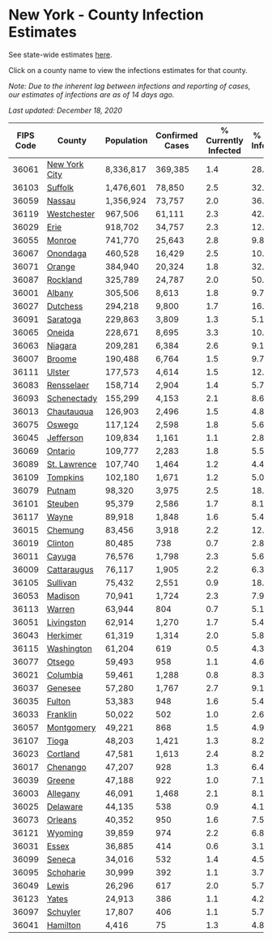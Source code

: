 # New York - County Infection Estimates

See state-wide estimates [here](/infections/us-ny).

Click on a county name to view the infections estimates for that county.

*Note: Due to the inherent lag between infections and reporting of cases, our estimates of infections are as of 14 days ago.*

*Last updated: December 18, 2020*

|   FIPS Code |                         County |   Population |   Confirmed Cases |   % Currently Infected |   % Total Infected |
|-------------|--------------------------------|--------------|-------------------|------------------------|--------------------|
|       36061 | [New York City](new-york-city) |    8,336,817 |           369,385 |                    1.4 |               28.5 |
|       36103 |             [Suffolk](suffolk) |    1,476,601 |            78,850 |                    2.5 |               32.8 |
|       36059 |               [Nassau](nassau) |    1,356,924 |            73,757 |                    2.0 |               36.4 |
|       36119 |     [Westchester](westchester) |      967,506 |            61,111 |                    2.3 |               42.2 |
|       36029 |                   [Erie](erie) |      918,702 |            34,757 |                    2.3 |               12.3 |
|       36055 |               [Monroe](monroe) |      741,770 |            25,643 |                    2.8 |                9.8 |
|       36067 |           [Onondaga](onondaga) |      460,528 |            16,429 |                    2.5 |               10.2 |
|       36071 |               [Orange](orange) |      384,940 |            20,324 |                    1.8 |               32.1 |
|       36087 |           [Rockland](rockland) |      325,789 |            24,787 |                    2.0 |               50.1 |
|       36001 |               [Albany](albany) |      305,506 |             8,613 |                    1.8 |                9.7 |
|       36027 |           [Dutchess](dutchess) |      294,218 |             9,800 |                    1.7 |               16.7 |
|       36091 |           [Saratoga](saratoga) |      229,863 |             3,809 |                    1.3 |                5.1 |
|       36065 |               [Oneida](oneida) |      228,671 |             8,695 |                    3.3 |               10.6 |
|       36063 |             [Niagara](niagara) |      209,281 |             6,384 |                    2.6 |                9.1 |
|       36007 |               [Broome](broome) |      190,488 |             6,764 |                    1.5 |                9.7 |
|       36111 |               [Ulster](ulster) |      177,573 |             4,614 |                    1.5 |               12.2 |
|       36083 |       [Rensselaer](rensselaer) |      158,714 |             2,904 |                    1.4 |                5.7 |
|       36093 |     [Schenectady](schenectady) |      155,299 |             4,153 |                    2.1 |                8.6 |
|       36013 |       [Chautauqua](chautauqua) |      126,903 |             2,496 |                    1.5 |                4.8 |
|       36075 |               [Oswego](oswego) |      117,124 |             2,598 |                    1.8 |                5.6 |
|       36045 |         [Jefferson](jefferson) |      109,834 |             1,161 |                    1.1 |                2.8 |
|       36069 |             [Ontario](ontario) |      109,777 |             2,283 |                    1.8 |                5.5 |
|       36089 |   [St. Lawrence](st.-lawrence) |      107,740 |             1,464 |                    1.2 |                4.4 |
|       36109 |           [Tompkins](tompkins) |      102,180 |             1,671 |                    1.2 |                5.0 |
|       36079 |               [Putnam](putnam) |       98,320 |             3,975 |                    2.5 |               18.0 |
|       36101 |             [Steuben](steuben) |       95,379 |             2,586 |                    1.7 |                8.1 |
|       36117 |                 [Wayne](wayne) |       89,918 |             1,848 |                    1.6 |                5.4 |
|       36015 |             [Chemung](chemung) |       83,456 |             3,918 |                    2.2 |               12.0 |
|       36019 |             [Clinton](clinton) |       80,485 |               738 |                    0.7 |                2.8 |
|       36011 |               [Cayuga](cayuga) |       76,576 |             1,798 |                    2.3 |                5.6 |
|       36009 |     [Cattaraugus](cattaraugus) |       76,117 |             1,905 |                    2.2 |                6.3 |
|       36105 |           [Sullivan](sullivan) |       75,432 |             2,551 |                    0.9 |               18.0 |
|       36053 |             [Madison](madison) |       70,941 |             1,724 |                    2.3 |                7.9 |
|       36113 |               [Warren](warren) |       63,944 |               804 |                    0.7 |                5.1 |
|       36051 |       [Livingston](livingston) |       62,914 |             1,270 |                    1.7 |                5.4 |
|       36043 |           [Herkimer](herkimer) |       61,319 |             1,314 |                    2.0 |                5.8 |
|       36115 |       [Washington](washington) |       61,204 |               619 |                    0.5 |                4.3 |
|       36077 |               [Otsego](otsego) |       59,493 |               958 |                    1.1 |                4.6 |
|       36021 |           [Columbia](columbia) |       59,461 |             1,288 |                    0.8 |                8.3 |
|       36037 |             [Genesee](genesee) |       57,280 |             1,767 |                    2.7 |                9.1 |
|       36035 |               [Fulton](fulton) |       53,383 |               948 |                    1.6 |                5.4 |
|       36033 |           [Franklin](franklin) |       50,022 |               502 |                    1.0 |                2.6 |
|       36057 |       [Montgomery](montgomery) |       49,221 |               868 |                    1.5 |                4.9 |
|       36107 |                 [Tioga](tioga) |       48,203 |             1,421 |                    1.3 |                8.2 |
|       36023 |           [Cortland](cortland) |       47,581 |             1,613 |                    2.4 |                8.2 |
|       36017 |           [Chenango](chenango) |       47,207 |               928 |                    1.3 |                6.4 |
|       36039 |               [Greene](greene) |       47,188 |               922 |                    1.0 |                7.1 |
|       36003 |           [Allegany](allegany) |       46,091 |             1,468 |                    2.1 |                8.1 |
|       36025 |           [Delaware](delaware) |       44,135 |               538 |                    0.9 |                4.1 |
|       36073 |             [Orleans](orleans) |       40,352 |               950 |                    1.6 |                7.5 |
|       36121 |             [Wyoming](wyoming) |       39,859 |               974 |                    2.2 |                6.8 |
|       36031 |                 [Essex](essex) |       36,885 |               414 |                    0.6 |                3.1 |
|       36099 |               [Seneca](seneca) |       34,016 |               532 |                    1.4 |                4.5 |
|       36095 |         [Schoharie](schoharie) |       30,999 |               392 |                    1.1 |                3.7 |
|       36049 |                 [Lewis](lewis) |       26,296 |               617 |                    2.0 |                5.7 |
|       36123 |                 [Yates](yates) |       24,913 |               386 |                    1.1 |                4.2 |
|       36097 |           [Schuyler](schuyler) |       17,807 |               406 |                    1.1 |                5.7 |
|       36041 |           [Hamilton](hamilton) |        4,416 |                75 |                    1.3 |                4.8 |